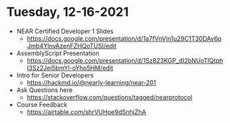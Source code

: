 # Tuesday, 12-16-2021
* NEAR Certified Developer 1 Slides
    * https://docs.google.com/presentation/d/1a7fVnVjn1u29C1T30DAv6pJmb4YlnvAzenFZHQoTUSI/edit
* AssemblyScript Presentation
    * https://docs.google.com/presentation/d/1Sz823KGP_dI2bNUoTlQtphI3Sz2Jej5bmYl-oYhp5HM/edit
* Intro for Senior Developers
    * https://hackmd.io/@nearly-learning/near-201
* Ask Questions here
    * https://stackoverflow.com/questions/tagged/nearprotocol
* Course Feedback
    * https://airtable.com/shrVUHoe9dSnhiZhA